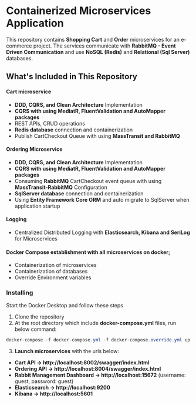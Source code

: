 
# Containerized Microservices Application

This repository contains **Shopping Cart** and **Order** microservices for an e-commerce project.
The services communicate with **RabbitMQ - Event Driven Communication** and use **NoSQL (Redis)** and **Relational (Sql Server)** databases.

## What's Included in This Repository

#### Cart microservice
* **DDD, CQRS, and Clean Architecture** Implementation
* **CQRS with using MediatR, FluentValidation and AutoMapper packages**
* REST APIs, CRUD operations
* **Redis database** connection and containerization
* Publish CartCheckout Queue with using **MassTransit and RabbitMQ**
  
#### Ordering Microservice
* **DDD, CQRS, and Clean Architecture** Implementation
* **CQRS with using MediatR, FluentValidation and AutoMapper packages**
* Consuming **RabbitMQ** CartCheckout event queue with using **MassTransit-RabbitMQ** Configuration
* **SqlServer database** connection and containerization
* Using **Entity Framework Core ORM** and auto migrate to SqlServer when application startup
	
#### Logging
* Centralized Distributed Logging with **Elasticsearch, Kibana and SeriLog** for Microservices

#### Docker Compose establishment with all microservices on docker;
* Containerization of microservices
* Containerization of databases
* Override Environment variables

### Installing
Start the Docker Desktop and follow these steps 
1. Clone the repository
2. At the root directory which include **docker-compose.yml** files, run below command:
```csharp
docker-compose -f docker-compose.yml -f docker-compose.override.yml up -d
```
3. **Launch microservices** with the urls below:

* **Cart API -> http://localhost:8002/swagger/index.html**
* **Ordering API -> http://localhost:8004/swagger/index.html**
* **Rabbit Management Dashboard -> http://localhost:15672**   (username: guest, password: guest)
* **Elasticsearch -> http://localhost:9200**
* **Kibana -> http://localhost:5601**


